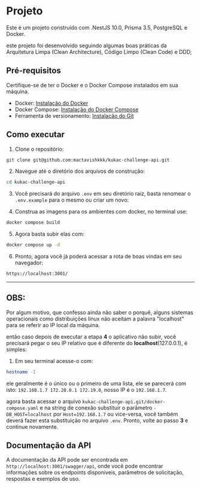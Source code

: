 # Projeto

Este é um projeto construído com .NestJS 10.0, Prisma 3.5, PostgreSQL e Docker.

este projeto foi desenvolvido seguindo algumas boas práticas da Arquitetura Limpa (Clean Architecture), Código Limpo (Clean Code) e DDD;

## Pré-requisitos

Certifique-se de ter o Docker e o Docker Compose instalados em sua máquina.

- Docker: [Instalação do Docker](https://docs.docker.com/get-docker/)
- Docker Compose: [Instalação do Docker Compose](https://docs.docker.com/compose/install/)
- Ferramenta de versionamento: [Instalação do Git](https://git-scm.com/)

## Como executar

1. Clone o repositório:

```bash
git clone git@github.com:mactavishkkk/kukac-challenge-api.git
```

2. Navegue até o diretório dos arquivos de construção:

```bash
cd kukac-challenge-api
```

3. Você precisará do arquivo `.env` em seu diretório raiz, basta renomear o `.env.example` para o mesmo ou criar um novo:

4. Construa as imagens para os ambientes com docker, no terminal use:

```bash
docker compose build
```

5. Agora basta subir elas com:

```bash
docker compose up -d
```

6. Pronto, agora você já poderá acessar a rota de boas vindas em seu navegador:

```bash
https://localhost:3001/
```

---

## OBS:

Por algum motivo, que confesso ainda não saber o porquê, alguns sistemas operacionais como distribuições linux não aceitam a palavra "localhost" para se referir ao IP local da máquina.

então caso depois de executar a etapa **4** o aplicativo não subir, você precisará pegar o seu IP relativo que é diferente do **localhost**(127.0.0.1), é simples:

1. Em seu terminal acesse-o com:

```bash
hostname -I
```

ele geralmente é o único ou o primeiro de uma lista, ele se parecerá com isto: `192.168.1.7 172.20.0.1 172.19.0`, nosso IP é o `192.168.1.7`.

agora basta acessar o arquivo `kukac-challenge-api.git/docker-compose.yaml` e na string de conexão substituir o parâmetro `- DB_HOST=localhost` por `Host=192.168.1.7` ou vice-versa, você também deverá fazer esta substituição no arquivo `.env`. Pronto, volte ao passo **3** e continue novamente.

## Documentação da API

A documentação da API pode ser encontrada em `http://localhost:3001/swagger/api`, onde você pode encontrar informações sobre os endpoints disponíveis, parâmetros de solicitação, respostas e exemplos de uso.
